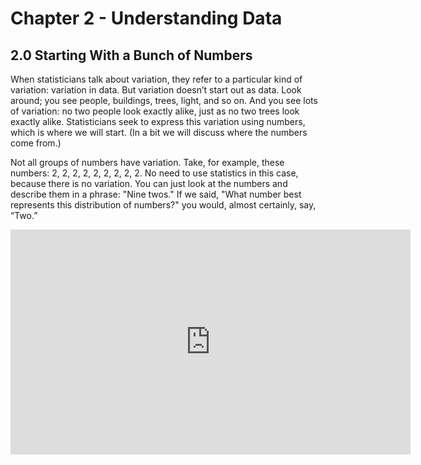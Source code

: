 # Chapter 2 - Understanding Data

## 2.0 Starting With a Bunch of Numbers

When statisticians talk about variation, they refer to a particular kind of variation: variation in data. But variation doesn’t start out as data. Look around; you see people, buildings, trees, light, and so on. And you see lots of variation: no two people look exactly alike, just as no two trees look exactly alike. Statisticians seek to express this variation using numbers, which is where we will start. (In a bit we will discuss where the numbers come from.)

Not all groups of numbers have variation. Take, for example, these numbers: 2, 2, 2, 2, 2, 2, 2, 2, 2. No need to use statistics in this case, because there is no variation. You can just look at the numbers and describe them in a phrase: "Nine twos." If we said, "What number best represents this distribution of numbers?" you would, almost certainly, say, “Two.”

<iframe title="What is between group vs within group variation" data-type="vimeo" id="379060892" width="640" height="360" src="https://player.vimeo.com/video/379060892" frameborder="0" allow="autoplay; fullscreen" allowfullscreen></iframe>